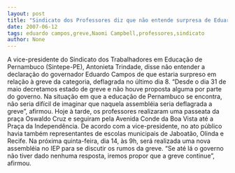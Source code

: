 ```yaml
---
layout: post
title: "Sindicato dos Professores diz que não entende surpresa de Eduardo Campos com decretação de greve"
date: 2007-06-12
tags: eduardo campos,greve,Naomi Campbell,professores,sindicato
author: None
---
```

A vice-presidente do Sindicato dos Trabalhadores em Educa&ccedil;&atilde;o de Pernambuco (Sintepe-PE), Antonieta Trindade, disse n&atilde;o entender a declara&ccedil;&atilde;o do governador Eduardo Campos de que estaria surpreso em rela&ccedil;&atilde;o &agrave; greve da categoria, deflagrada no &uacute;ltimo dia 8.
&ldquo;Desde o dia 31 de maio decretamos estado de greve e n&atilde;o houve proposta alguma por parte do governo. Na situa&ccedil;&atilde;o em que a educa&ccedil;&atilde;o de Pernambuco se encontra, n&atilde;o seria dif&iacute;cil de imaginar que naquela assembl&eacute;ia seria deflagrada a greve&rdquo;, afirmou.
Hoje &agrave; tarde, os professores realizaram uma passeata da pra&ccedil;a Oswaldo Cruz e seguiram pela Avenida Conde da Boa Vista at&eacute; a Pra&ccedil;a da Independ&ecirc;ncia. 
De acordo com a vice-presidente, no ato p&uacute;blico havia tamb&eacute;m representantes de escolas municipais de Jaboat&atilde;o, Olinda e Recife. 
Na pr&oacute;xima quinta-feira, dia 14, &agrave;s 9h, ser&aacute; realizada uma nova assembl&eacute;ia no IEP para se discutir os rumos da greve. &ldquo;Se at&eacute; l&aacute; o governo n&atilde;o tiver dado nenhuma resposta, iremos propor que a greve continue&rdquo;, afirmou. 